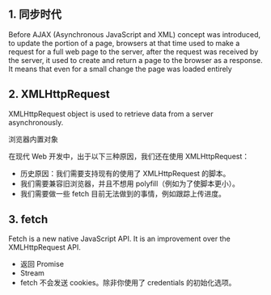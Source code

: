 ## 1. 同步时代

Before AJAX (Asynchronous JavaScript and XML) concept was introduced, to update the portion of a page, browsers at that time used to make a request for a full web page to the server, after the request was received by the server, it used to create and return a page to the browser as a response. It means that even for a small change the page was loaded entirely

## 2. XMLHttpRequest

XMLHttpRequest object is used to retrieve data from a server asynchronously.

浏览器内置对象

在现代 Web 开发中，出于以下三种原因，我们还在使用 XMLHttpRequest：

- 历史原因：我们需要支持现有的使用了 XMLHttpRequest 的脚本。
- 我们需要兼容旧浏览器，并且不想用 polyfill（例如为了使脚本更小）。
- 我们需要做一些 fetch 目前无法做到的事情，例如跟踪上传进度。

## 3. fetch

Fetch is a new native JavaScript API. It is an improvement over the XMLHttpRequest API.

- 返回 Promise
- Stream
- fetch 不会发送 cookies。除非你使用了 credentials 的初始化选项。
